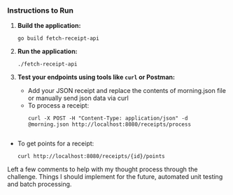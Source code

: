 ### Instructions to Run

1. **Build the application:**
   ```
   go build fetch-receipt-api
   ```

2. **Run the application:**
   ```
   ./fetch-receipt-api
   ```

3. **Test your endpoints using tools like `curl` or Postman:**
   - Add your JSON receipt and replace the contents of morning.json file or manually send json data via curl
   - To process a receipt:
     ```
     curl -X POST -H "Content-Type: application/json" -d @morning.json http://localhost:8080/receipts/process
   ```
  - To get points for a receipt:
     ```
     curl http://localhost:8080/receipts/{id}/points
     ```



Left a few comments to help with my thought process through the challenge. Things I should implement for the future, automated unit testing and batch processing.
